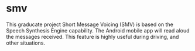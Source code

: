 # smv

This graducate project Short Message Voicing (SMV) is based on the Speech Synthesis Engine capability. The Android mobile app will read aloud the messages received. This feature is highly useful during driving, and other situations.

